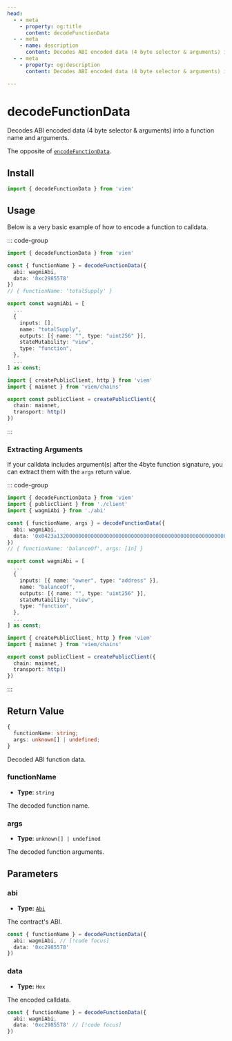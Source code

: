 ```yaml
---
head:
  - - meta
    - property: og:title
      content: decodeFunctionData
  - - meta
    - name: description
      content: Decodes ABI encoded data (4 byte selector & arguments) into a function name and arguments.
  - - meta
    - property: og:description
      content: Decodes ABI encoded data (4 byte selector & arguments) into a function name and arguments.

---
```


# decodeFunctionData

Decodes ABI encoded data (4 byte selector & arguments) into a function name and arguments.

The opposite of [`encodeFunctionData`](/docs/contract/encodeFunctionData).

## Install

```ts
import { decodeFunctionData } from 'viem'
```

## Usage

Below is a very basic example of how to encode a function to calldata.

::: code-group

```ts [example.ts]
import { decodeFunctionData } from 'viem'

const { functionName } = decodeFunctionData({
  abi: wagmiAbi,
  data: '0xc2985578'
})
// { functionName: 'totalSupply' }
```

```ts
export const wagmiAbi = [
  ...
  {
    inputs: [],
    name: "totalSupply",
    outputs: [{ name: "", type: "uint256" }],
    stateMutability: "view",
    type: "function",
  },
  ...
] as const;
```

```ts [client.ts]
import { createPublicClient, http } from 'viem'
import { mainnet } from 'viem/chains'

export const publicClient = createPublicClient({
  chain: mainnet,
  transport: http()
})
```

:::

### Extracting Arguments

If your calldata includes argument(s) after the 4byte function signature, you can extract them with the `args` return value.

::: code-group

```ts {7} [example.ts]
import { decodeFunctionData } from 'viem'
import { publicClient } from './client'
import { wagmiAbi } from './abi'

const { functionName, args } = decodeFunctionData({
  abi: wagmiAbi,
  data: '0x0423a1320000000000000000000000000000000000000000000000000000000000000001'
})
// { functionName: 'balanceOf', args: [1n] }
```

```ts [abi.ts]
export const wagmiAbi = [
  ...
  {
    inputs: [{ name: "owner", type: "address" }],
    name: "balanceOf",
    outputs: [{ name: "", type: "uint256" }],
    stateMutability: "view",
    type: "function",
  },
  ...
] as const;
```

```ts [client.ts]
import { createPublicClient, http } from 'viem'
import { mainnet } from 'viem/chains'

export const publicClient = createPublicClient({
  chain: mainnet,
  transport: http()
})
```

:::

## Return Value

```ts
{
  functionName: string;
  args: unknown[] | undefined;
}
```

Decoded ABI function data.

### functionName

- **Type**: `string`

The decoded function name.

### args

- **Type**: `unknown[] | undefined`

The decoded function arguments.

## Parameters

### abi

- **Type:** [`Abi`](/docs/glossary/types#TODO)

The contract's ABI.

```ts
const { functionName } = decodeFunctionData({
  abi: wagmiAbi, // [!code focus]
  data: '0xc2985578'
})
```

### data

- **Type:** `Hex`

The encoded calldata.

```ts
const { functionName } = decodeFunctionData({
  abi: wagmiAbi,
  data: '0xc2985578' // [!code focus]
})
```